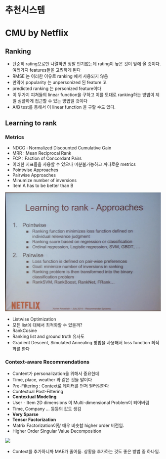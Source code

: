 # 추천시스템 
# CMU by Netflix 

## Ranking 

- 단순히 rating으로만 나열하면 정말 인기없는데 rating이 높은 것이 앞에 올 것이다. 여러가지 features들을 고려하게 된다 
- RMSE 는 이러한 이유로 ranking 에서 사용되지 않음 
- 만약에 popularity 는 unpersonized 된 feature 고 
- predicted ranking 는 personized feature이다 
- 이 두가지 피쳐들의 linear function을 구하고 이를 토대로 ranking하는 방법이 제일 심플하게 접근할 수 있는 방법일 것이다 
- A/B test를 통해서 이 linear function 을 구할 수도 있다. 

## Learning to rank 

### Metrics 

- NDCG : Normalized Discounted Cumulative Gain 
- MRR : Mean Reciprocal Rank 
- FCP : Faction of Concordant Pairs 
- 이러한 지표들을 사용할 수 있으나 미분불가능하고 까다로운 metrics 
- Pointwise Approaches 
- Pairwise Approaches 
- Minumize number of inversions 
- Item A has to be better than B 

![](2582B7EF-0DB0-496E-A8A6-8470FFE04D73-4cd52f80-0149-4645-9a99-a40840f040fb.jpeg) 

- Listwise Optimization 
- 모든 list에 대해서 최적화할 수 있을까? 
- RankCosine 
- Ranking list and ground truth 유사도 
- Gradient Descent, Simulated Annealing 방법을 사용해서 loss function 최적화를 한다 

### Context-aware Recommendations 

- Content가 personalization을 위해서 중요한데 
- Time, place, weather 와 같은 것들 말이다 
- Pre-Filtering : Context로 데이터를 먼저 필터링한다 
- Contextual Post-Filtering 
- **Contextual Modeling** 
- User - Item 2D dimensions 이 Multi-dimensional Problem이 되어버림 
- Time, Company ... 등등의 값도 생김 
- **Very Sparse** 
- **Tensor Factorization** 
- Matrix Factorization이랑 매우 비슷함 higher order 버전임. 
- Higher Order Singular Value Decomposition 

![](1566C349-A338-498F-B8B2-C46BBD8D0C14-9a70146d-2c12-4486-baaa-9dd4ccf03a3e.png) 

- Context를 추가하니까 MAE가 줄어듦. 상황을 추가하는 것도 좋은 방법 중 하나임.
